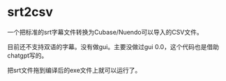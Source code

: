 # srt2csv
一个把标准的srt字幕文件转换为Cubase/Nuendo可以导入的CSV文件。

目前还不支持双语的字幕。没有做gui。主要没做过gui 0.0，这个代码也是借助chatgpt写的。

把srt文件拖到编译后的exe文件上就可以运行了。
